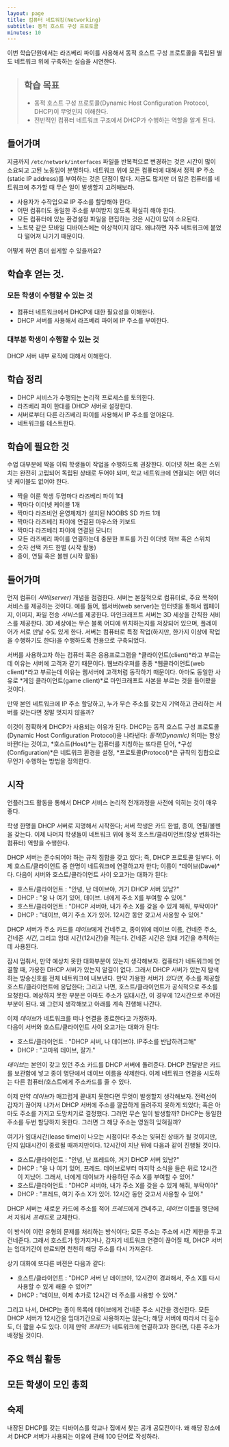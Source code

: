 ```yaml
---
layout: page
title: 컴퓨터 네트워킹(Networking)
subtitle: 동적 호스트 구성 프로토콜
minutes: 10
---
```


이번 학습단원에서는 라즈베리 파이를 사용해서 동적 호스트 구성 프로토콜을 독립된 별도 네트워크 위에 구축하는 실습을 시연한다.

> ## 학습 목표
>
> *   동적 호스트 구성 프로토콜(Dynamic Host Configuration Protocol, DHCP)이 무엇인지 이해한다.
> *   전반적인 컴퓨터 네트워크 구조에서 DHCP가 수행하는 역할을 알게 된다.

## 들어가며

지금까지 `/etc/network/interfaces` 파일을 반복적으로 변경하는 것은 시간이 많이 소요되고 고된 노동임이 분명하다.
네트워크 위에 모든 컴퓨터에 대해서 정적 IP 주소(static IP address)를 부여하는 것은 단점이 많다.
지금도 많지만 더 많은 컴퓨터를 네트워크에 추가할 때 무슨 일이 발생할지 고려해보라.

- 사용자가 수작업으로 IP 주소를 할당해야 한다.  
- 어떤 컴퓨터도 동일한 주소를 부여받지 않도록 확실히 해야 한다.  
- 모든 컴퓨터에 있는 환경설정 파일을 편집하는 것은 시간이 많이 소요된다.  
- 노트북 같은 모바일 디바이스에는 이상적이지 않다. 왜냐하면 자주 네트워크에 붙었다 떨어져 나가기 때문이다.  

어떻게 하면 좀더 쉽게할 수 있을까요?

## 학습후 얻는 것.

### 모든 학생이 수행할 수 있는 것

- 컴퓨터 네트워크에서 DHCP에 대한 필요성을 이해한다.
- DHCP 서버를 사용해서 라즈베리 파이에 IP 주소를 부여한다.

### 대부분 학생이 수행할 수 있는 것

DHCP 서버 내부 로직에 대해서 이해한다.

## 학습 정리

- DHCP 서비스가 수행되는 논리적 프로세스를 토의한다.  
- 라즈베리 파이 한대를 DHCP 서버로 설정한다.  
- 서버로부터 다른 라즈베리 파이를 사용해서 IP 주소를 얻어온다. 
- 네트워크를 테스트한다.

## 학습에 필요한 것

수업 대부분에 짝을 이뤄 학생들이 작업을 수행하도록 권장한다.
이더넷 허브 혹은 스위치는 완전히 고립되어 독립된 상태로 두어야 되며, 
학교 네트워크에 연결되는 어떤 이더넷 케이블도 없어야 한다.

- 짝을 이룬 학생 두명마다 라즈베리 파이 1대  
- 짝마다 이더넷 케이블 1개  
- 짝마다 라즈비언 운영체제가 설치된 NOOBS SD 카드 1개
- 짝마다 라즈베리 파이에 연결된 마우스와 키보드  
- 짝마다 라즈베리 파이에 연결된 모니터  
- 모든 라즈베리 파이를 연결하는데 충분한 포트를 가진 이더넷 허브 혹은 스위치  
- 숫자 선택 카드 한벌 (시작 활동)  
- 종이, 연필 혹은 볼펜 (시작 활동)

## 들어가며

먼저 컴퓨터 *서버(server)* 개념을 점검한다. 서버는 본질적으로 컴퓨터로, 주요 목적이 서비스를 제공하는 것이다.
예를 들어, 웹서버(web server)는 인터넷을 통해서 웹페이지, 이미지, 파일 전송 *서비스*를 제공한다.
마인크래프트 서버는 3D 세상을 간직한 서비스를 제공한다. 3D 세상에는 무슨 블록 어디에 위치하는지를 저장되어 있으며,
플레이어가 서로 만날 수도 있게 한다. 서버는 컴퓨터로 특정 작업(하지만, 한가지 이상에 작업을 수행하기도 한다)을 수행하도록 전용으로 구축되었다.  

서버를 사용하고자 하는 컴퓨터 혹은 응용프로그램을 *클라이언트(client)*라고 부르는데 이유는 서버에 고객과 같기 때문이다.
웹브라우져를 종종 *웹클라이언트(web client)*라고 부르는데 이유는 웹서버에 고객처럼 동작하기 때문이다.
아마도 동일한 사유로 *게임 클라이언트(game client)*로 마인크래프트 사본을 부르는 것을 들어봤을 것이다.

만약 본인 네트워크에 IP 주소 할당하고, 누가 무슨 주소를 갖는지 기억하고 관리하는 서버를 갖는다면 정말 멋지지 않을까?

이것이 정확하게 DHCP가 사용되는 이유가 된다. DHCP는 동적 호스트 구성 프로토콜(Dynamic Host Configuration Protocol)을 나타낸다: *동적(Dynamic)* 의미는 항상 바뀐다는 것이고, *호스트(Host)*는 컴퓨터를 지칭하는 또다른 단어, *구성(Configuration)*은 네트워크 환경을 설정, *프로토콜(Protocol)*은 규칙의 집합으로 무언가 수행하는 방법을 정의한다.

## 시작

언플러그드 활동을 통해서 DHCP 서비스 논리적 전개과정을 사전에 익히는 것이 매우 좋다.

학생 한명을 DHCP 서버로 지명해서 시작한다; 서버 학생은 카드 한벌, 종이, 연필/볼펜을 갖는다.
이제 나머지 학생들이 네트워크 위에 동적 호스트/클라이언트(항상 변화하는 컴퓨터) 역할을 수행한다.

DHCP 서버는 준수되어야 하는 규칙 집합을 갖고 있다; 즉, DHCP 프로토콜 일부다. 
이제 호스트/클라이언트 중 한명이 네트워크에 연결하고자 한다; 이름이 *데이브(Dave)*다.
다음이 서버와 호스트/클라이언트 사이 오고가는 대화가 된다:

- 호스트/클라이언트 : "안녕, 난 데이브야, 거기 DHCP 서버 있남?"  
- DHCP : "웅 나 여기 있어, 데이브. 너에게 주소 X를 부여할 수 있어."  
- 호스트/클라이언트 : "DHCP 서버야, 내가 주소 X를 갖을 수 있게 해줘, 부탁이야"  
- DHCP : "데이브, 여기 주소 X가 있어. 12시간 동안 갖고서 사용할 수 있어."  

DHCP 서버가 주소 카드를 *데이브*에게 건네주고, 종이위에 데이브 이름, 건네준 주소,
건네준 *시간*, 그리고 임대 시간(12시간)을 적는다. 건네준 시간은 임대 기간을 추적하는데 사용된다.

잠시 멈춰서, 만약 예상치 못한 대화부분이 있는지 생각해보자.
컴퓨터가 네트워크에 연결할 때, 가용한 DHCP 서버가 있는지 알길이 없다. 그래서 DHCP 서버가 있는지 
탐색하는 방송신호를 전체 네트워크에 내보낸다. 만약 가용한 서버가 *있다면*,
주소를 제공할 호스트/클라이언트에 응답한다; 그리고 나면, 호스트/클라이언트가 공식적으로 주소를 요청한다.
예상하지 못한 부분은 아마도 주소가 임대시간, 이 경우에 12시간으로 주어진 부분이 된다.
왜 그런지 생각해보고 아래를 계속 진행해 나간다. 

이제 *데이브*가 네트워크를 떠나 연결을 종료한다고 가정하자.  
다음이 서버와 호스트/클라이언트 사이 오고가는 대화가 된다:

- 호스트/클라이언트 : "DHCP 서버, 나 데이브야. IP주소를 반납하려고해"  
- DHCP : "고마워 데이브, 잘가."

*데이브*는 본인이 갖고 있던 주소 카드를 DHCP 서버에 돌려준다.
DHCP 전달받은 카드를 보관함에 넣고 종이 명단에서 데이브 이름을 삭제한다.
이제 네트워크 연결을 시도하는 다른 컴퓨터/호스트에게 주소카드를 줄 수 있다.  

이제 만약 *데이브*가 매끄럽게 끝내지 못한다면 무엇이 발생할지 생각해보자.
전력선이 갑자기 끊어져 나가서 DHCP 서버에 주소를 깔끔하게 돌려주지 못하게 되었다;
혹은 아마도 주소를 가지고 도망치기로 결정했다. 그러면 무슨 일이 발생할까?
DHCP는 동일한 주소를 두번 할당하지 못한다. 그러면 그 해당 주소는 영원히 잊혀질까?

여기가 임대시간(lease time)이 나오는 시점이다! 주소는 잊혀진 상태가 될 것이지만, 
단지 임대시간이 종료될 때까지만이다. 12시간이 지난 뒤에 다음과 같이 진행될 것이다.

- 호스트/클라이언트 : "안녕, 난 프레드야, 거기 DHCP 서버 있남?"  
- DHCP : "웅 나 여기 있어, 프레드. 데이브로부터 마지막 소식을 들은 뒤로 12시간이 지났어. 그래서,
너에게 데이브가 사용하던 주소 X를 부여할 수 있어."  
- 호스트/클라이언트 : "DHCP 서버야, 내가 주소 X를 갖을 수 있게 해줘, 부탁이야"  
- DHCP : "프레드, 여기 주소 X가 있어. 12시간 동안 갖고서 사용할 수 있어."  

DHCP 서버는 새로운 카드에 주소를 적어 *프레드*에게 건네주고, *데이브* 이름을 명단에서 지워서 *프레드*로 교체한다.

이 방식이 이런 유형의 문제를 처리하는 방식이다; 모든 주소는 주소에 시간 제한을 두고 건네준다.
그래서 호스트가 망가지거나, 갑자기 네트워크 연결이 끊어질 때, DHCP 서버는 임대기간이 만료되면 천천히 해당 주소를 다시 가져온다.

상기 대화에 또다른 버젼은 다음과 같다:

- 호스트/클라이언트 : "DHCP 서버 난 데이브야, 12시간이 경과해서, 주소 X를 다시 사용할 수 있게 해줄 수 있어?"
- DHCP : "데이브, 이제 추가로 12시간 더 주소를 사용할 수 있어."

그리고 나서, DHCP는 종이 목록에 데이브에게 건네준 주소 시간을 갱신한다.
모든 DHCP 서버가 12시간을 임대기간으로 사용하지는 않는다; 해당 서버에 따라서 더 길수도, 더 짧을 수도 있다.
이제 만약 *프레드*가 네트워크에 연결하고자 한다면, 다른 주소가 배정될 것이다. 

## 주요 핵심 활동



## 모든 학생이 모인 총회

## 숙제

내장된 DHCP를 갖는 디바이스를 학교나 집에서 찾는 공개 공모전이다.
왜 해당 장소에서 DHCP 서버가 사용되는 이유에 관해 100 단어로 작성하라.
